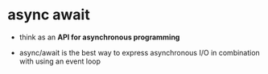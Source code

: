 # async await

-   think as an **API for asynchronous programming**

-   async/await is the best way to express asynchronous I/O in combination with using an event loop

